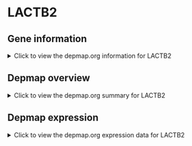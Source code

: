 <h1>LACTB2</h1>

<h2>Gene information</h2>
<details>
  <summary>Click to view the depmap.org information for LACTB2</summary>
  <iframe src="https://depmap.org/portal/gene/LACTB2?tab=about" style="border:none;width:100%;height:800px"></iframe>
</details>

<h2>Depmap overview</h2>
<details>
  <summary>Click to view the depmap.org summary for LACTB2</summary>
  <iframe src="https://depmap.org/portal/gene/LACTB2?tab=overview" style="border:none;width:100%;height:800px"></iframe>
</details>

<h2>Depmap expression</h2>
<details>
  <summary>Click to view the depmap.org expression data for LACTB2</summary>
  <iframe src="https://depmap.org/portal/gene/LACTB2?tab=characterization" style="border:none;width:100%;height:800px"></iframe>
</details>


<!--
<h2>Reactome Pathway diagram</h2>
PNAME
-->


